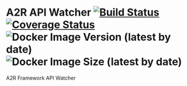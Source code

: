# A2R API Watcher [![Build Status](https://travis-ci.org/acttoreact/api-watcher.svg?branch=master)](https://travis-ci.org/acttoreact/api-watcher) [![Coverage Status](https://coveralls.io/repos/github/acttoreact/api-watcher/badge.svg?branch=master)](https://coveralls.io/github/acttoreact/api-watcher?branch=develop) ![Docker Image Version (latest by date)](https://img.shields.io/docker/v/act2react/api-watcher?sort=date) ![Docker Image Size (latest by date)](https://img.shields.io/docker/image-size/act2react/api-watcher?sort=date)

A2R Framework API Watcher

